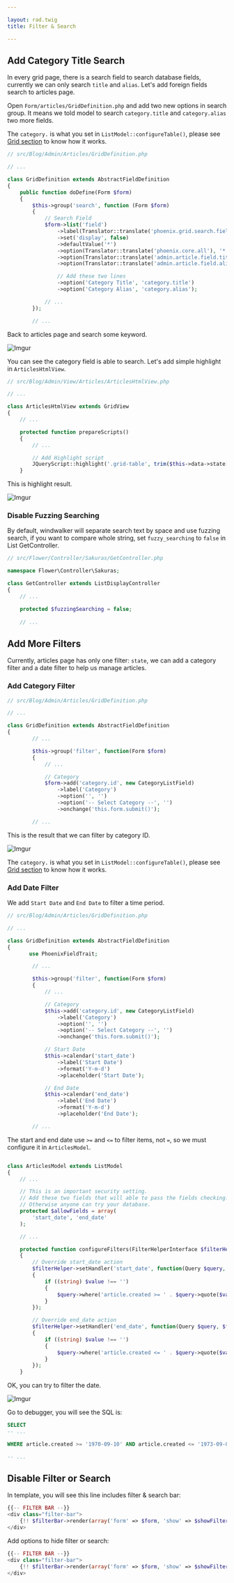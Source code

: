 ```yaml
---

layout: rad.twig
title: Filter & Search

---
```


## Add Category Title Search

In every grid page, there is a search field to search database fields, currently we can only search `title` and `alias`.
Let's add foreign fields search to articles page.

Open `Form/articles/GridDefinition.php` and add two new options in search group. It means we told model to search `category.title` and
`category.alias` two more fields.

The `category.` is what you set in `ListModel::configureTable()`, please see [Grid section](http://localhost/windwalker/site/rad/tut/grid.html#get-joined-fields)
to know how it works.

``` php
// src/Blog/Admin/Articles/GridDefinition.php

// ...

class GridDefinition extends AbstractFieldDefinition
{
	public function doDefine(Form $form)
	{
		$this->group('search', function (Form $form)
		{
			// Search Field
			$form->list('field')
				->label(Translator::translate('phoenix.grid.search.field.label'))
				->set('display', false)
				->defaultValue('*')
                ->option(Translator::translate('phoenix.core.all'), '*')
                ->option(Translator::translate('admin.article.field.title'), 'article.title')
                ->option(Translator::translate('admin.article.field.alias'), 'article.alias');

				// Add these two lines
				->option('Category Title', 'category.title')
				->option('Category Alias', 'category.alias');

			// ...
		});

		// ...
```

Back to articles page and search some keyword.

![Imgur](http://i.imgur.com/jzxOAiz.jpg)

You can see the category field is able to search. Let's add simple highlight in `ArticlesHtmlView`.

``` php
// src/Blog/Admin/View/Articles/ArticlesHtmlView.php

// ...

class ArticlesHtmlView extends GridView
{
	// ...

	protected function prepareScripts()
	{
		// ...

		// Add Highlight script
		JQueryScript::highlight('.grid-table', trim($this->data->state['input.search.content']));
	}
```

This is highlight result.

![Imgur](http://i.imgur.com/dyKjxkr.jpg)

### Disable Fuzzing Searching

By default, windwalker will separate search text by space and use fuzzing search, if you want to compare whole string,
set `fuzzy_searching` to `false` in List GetController.

```php
// src/Flower/Controller/Sakuras/GetController.php

namespace Flower\Controller\Sakuras;

class GetController extends ListDisplayController
{
    // ...

	protected $fuzzingSearching = false;
	
	// ...
```

## Add More Filters

Currently, articles page has only one filter: `state`, we can add a category filter and a date filter to help us manage articles.

### Add Category Filter

``` php
// src/Blog/Admin/Articles/GridDefinition.php

// ...

class GridDefinition extends AbstractFieldDefinition
{
		// ...

		$this->group('filter', function(Form $form)
		{
			// ...

			// Category
			$form->add('category.id', new CategoryListField)
				->label('Category')
				->option('', '')
				->option('-- Select Category --', '')
				->onchange('this.form.submit()');

		// ...
```

This is the result that we can filter by category ID.

![Imgur](http://i.imgur.com/R0v5R20.jpg)

The `category.` is what you set in `ListModel::configureTable()`, please see [Grid section](http://localhost/windwalker/site/rad/tut/grid.html#get-joined-fields)
to know how it works.

### Add Date Filter

We add `Start Date` and `End Date` to filter a time period.

``` php
// src/Blog/Admin/Articles/GridDefinition.php

// ...

class GridDefinition extends AbstractFieldDefinition
{
       use PhoenixFieldTrait;

		// ...

		$this->group('filter', function(Form $form)
		{
			// ...

			// Category
			$this->add('category.id', new CategoryListField)
                ->label('Category')
                ->option('', '')
                ->option('-- Select Category --', '')
                ->onchange('this.form.submit()');

			// Start Date
			$this->calendar('start_date')
				->label('Start Date')
				->format('Y-m-d')
				->placeholder('Start Date');

			// End Date
			$this->calendar('end_date')
				->label('End Date')
				->format('Y-m-d')
				->placeholder('End Date');

		// ...
```

The start and end date use `>=` and `<=` to filter items, not `=`, so we must configure it in `ArticlesModel`.

``` php

class ArticlesModel extends ListModel
{
	// ...

	// This is an important security setting.
	// Add these two fields that will able to pass the fields checking.
	// Otherwise anyone can try your database.
	protected $allowFields = array(
		'start_date', 'end_date'
	);

	// ...

	protected function configureFilters(FilterHelperInterface $filterHelper)
	{
		// Override start_date action
		$filterHelper->setHandler('start_date', function(Query $query, $field, $value)
		{
			if ((string) $value !== '')
			{
				$query->where('article.created >= ' . $query->quote($value));
			}
		});

		// Override end_date action
		$filterHelper->setHandler('end_date', function(Query $query, $field, $value)
		{
			if ((string) $value !== '')
			{
				$query->where('article.created <= ' . $query->quote($value));
			}
		});
	}
```

OK, you can try to filter the date.

![Imgur](http://i.imgur.com/jLsnier.jpg)

Go to debugger, you will see the SQL is:

``` sql
SELECT
-- ...

WHERE article.created >= '1970-09-10' AND article.created <= '1973-09-09'

-- ...
```

## Disable Filter or Search

In template, you will see this line includes filter & search bar:

```php
{{-- FILTER BAR --}}
<div class="filter-bar">
    {!! $filterBar->render(array('form' => $form, 'show' => $showFilterBar)) !!}
</div>
```

Add options to hide filter or search:

```php
{{-- FILTER BAR --}}
<div class="filter-bar">
    {!! $filterBar->render(array('form' => $form, 'show' => $showFilterBar, 'search' => false, 'filter' => false)) !!}
</div>
```
